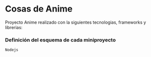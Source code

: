 # Cosas de Anime
Proyecto Anime realizado con la siguientes tecnologias, frameworks y librerias:

### Definición del esquema de cada miniproyecto
    Nodejs